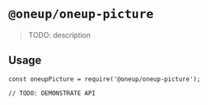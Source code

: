 # `@oneup/oneup-picture`

> TODO: description

## Usage

```
const oneupPicture = require('@oneup/oneup-picture');

// TODO: DEMONSTRATE API
```
